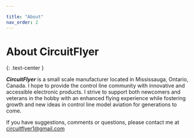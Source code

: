```yaml
---

title: "About"
nav_order: 2
---
```


# About CircuitFlyer
{: .text-center }

***CircuitFlyer*** is a small scale manufacturer located in Mississauga, Ontario, Canada.  I hope to provide the control line community with innovative and accessible electronic products.  I strive to support both newcomers and veterans in the hobby with an enhanced flying experience while fostering growth and new ideas in control line model aviation for generations to come.

If you have suggestions, comments or questions, please contact me at <circuitflyer1@gmail.com>
